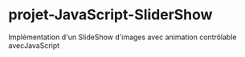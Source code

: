 # projet-JavaScript-SliderShow
Implémentation d'un SlideShow d'images avec animation contrôlable avecJavaScript
